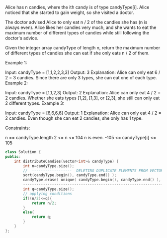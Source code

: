 Alice has n candies, where the ith candy is of type candyType[i]. Alice noticed that she started to gain weight, so she visited a doctor.

The doctor advised Alice to only eat n / 2 of the candies she has (n is always even). Alice likes her candies very much, and she wants to eat the maximum number of different types of candies while still following the doctor's advice.

Given the integer array candyType of length n, return the maximum number of different types of candies she can eat if she only eats n / 2 of them.

 

Example 1:

Input: candyType = [1,1,2,2,3,3]
Output: 3
Explanation: Alice can only eat 6 / 2 = 3 candies. Since there are only 3 types, she can eat one of each type.
Example 2:

Input: candyType = [1,1,2,3]
Output: 2
Explanation: Alice can only eat 4 / 2 = 2 candies. Whether she eats types [1,2], [1,3], or [2,3], she still can only eat 2 different types.
Example 3:

Input: candyType = [6,6,6,6]
Output: 1
Explanation: Alice can only eat 4 / 2 = 2 candies. Even though she can eat 2 candies, she only has 1 type.
 

Constraints:

n == candyType.length
2 <= n <= 104
n is even.
-105 <= candyType[i] <= 105

```cpp
class Solution {
public:
    int distributeCandies(vector<int>& candyType) {
        int n=candyType.size();
        //  ------------------  DELETING DUPLICATE ELEMENTS FROM VECTOR
        sort(candyType.begin(), candyType.end() );
        candyType.erase( unique( candyType.begin(), candyType.end() ), candyType.end() );
        ---------------------------------------------------------------------------------- //
        int q=candyType.size();
        // applying conditions
        if((n/2)<=q){
            return n/2;
        }
        else{
            return q;
        }
    }
};
```
